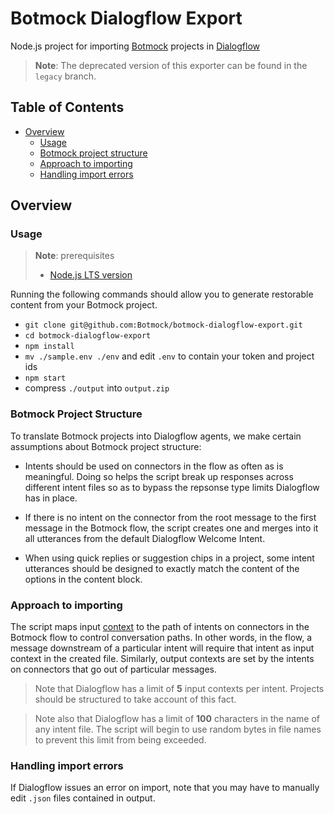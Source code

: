 # Botmock Dialogflow Export

Node.js project for importing [Botmock](https://botmock.com) projects in [Dialogflow](https://console.dialogflow.com/)

> **Note**: The deprecated version of this exporter can be found in the `legacy` branch.

## Table of Contents

* [Overview](#overview)
  * [Usage](#usage)
  * [Botmock project structure](#botmock-project-structure)
  * [Approach to importing](#approach-to-importing)
  * [Handling import errors](#handling-import-errors)

## Overview

### Usage

> **Note**: prerequisites
> - [Node.js LTS version](https://nodejs.org/en/)

Running the following commands should allow you to generate restorable content from your Botmock project.

- `git clone git@github.com:Botmock/botmock-dialogflow-export.git`
- `cd botmock-dialogflow-export`
- `npm install`
- `mv ./sample.env ./env` and edit `.env` to contain your token and project ids
- `npm start`
- compress `./output` into `output.zip`

### Botmock Project Structure

To translate Botmock projects into Dialogflow agents, we make certain assumptions about Botmock project structure:

- Intents should be used on connectors in the flow as often as is meaningful. Doing so helps the script break
  up responses across different intent files so as to bypass the repsonse type limits Dialogflow
  has in place.

- If there is no intent on the connector from the root message to the first message in the Botmock flow, the
  script creates one and merges into it all utterances from the default Dialogflow Welcome Intent.

- When using quick replies or suggestion chips in a project, some intent utterances should be designed to exactly match the content of the options in the content block.

### Approach to importing

The script maps input [context](https://cloud.google.com/dialogflow/docs/contexts-input-output) to the path of
intents on connectors in the Botmock flow to control conversation paths. In other words, in the flow, a
message downstream of a particular intent will require that intent as input context in the created file.
Similarly, output contexts are set by the intents on connectors that go out of particular messages.

> Note that Dialogflow has a limit of **5** input contexts per intent. Projects should be structured to take account of this fact.

> Note also that Dialogflow has a limit of **100** characters in the name of any intent file. The script will begin to use random bytes in file names to prevent this limit from being exceeded.

### Handling import errors

If Dialogflow issues an error on import, note that you may have to manually edit `.json` files contained in output.
